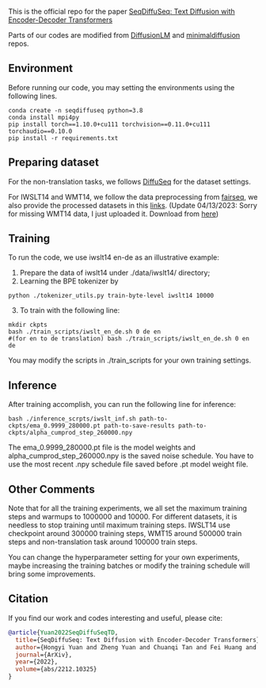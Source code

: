 This is the official repo for the paper [SeqDiffuSeq: Text Diffusion with Encoder-Decoder Transformers](https://arxiv.org/pdf/2212.10325.pdf)

Parts of our codes are modified from [DiffusionLM](https://github.com/XiangLi1999/Diffusion-LM) and [minimaldiffusion](https://github.com/madaan/minimal-text-diffusion) repos. 

## Environment 

Before running our code, you may setting the environments using the following lines.

```{bash}
conda create -n seqdiffuseq python=3.8
conda install mpi4py
pip install torch==1.10.0+cu111 torchvision==0.11.0+cu111 torchaudio==0.10.0
pip install -r requirements.txt
```

## Preparing dataset

For the non-translation tasks, we follows [DiffuSeq](https://github.com/Shark-NLP/DiffuSeq) for the dataset settings.

For IWSLT14 and WMT14, we follow the data preprocessing from [fairseq](https://github.com/facebookresearch/fairseq/tree/main/examples/translation), we also provide the processed datasets in this [links](https://drive.google.com/drive/folders/1iSuB4s4tYHzxgEke97sUYOsje5R_pAoA?usp=sharing). (Update 04/13/2023: Sorry for missing WMT14 data, I just uploaded it. Download from [here](https://drive.google.com/file/d/16172kI0X1ccZkOpSsGpkCvmOFeUulS7e/view?usp=sharing))


## Training
To run the code, we use iwslt14 en-de as an illustrative example: 
1. Prepare the data of iwslt14 under ./data/iwslt14/ directory;  
2. Learning the BPE tokenizer by
```{bash}
python ./tokenizer_utils.py train-byte-level iwslt14 10000 
```
3. To train with the following line:
```{bash}
mkdir ckpts
bash ./train_scripts/iwslt_en_de.sh 0 de en
#(for en to de translation) bash ./train_scripts/iwslt_en_de.sh 0 en de
```
You may modify the scripts in ./train_scripts for your own training settings.

## Inference

After training accomplish, you can run the following line for inference:
```{bash}
bash ./inference_scrpts/iwslt_inf.sh path-to-ckpts/ema_0.9999_280000.pt path-to-save-results path-to-ckpts/alpha_cumprod_step_260000.npy
```
The ema_0.9999_280000.pt file is the model weights and alpha_cumprod_step_260000.npy is the saved noise schedule. You have to use the most recent .npy schedule file saved before .pt model weight file.

## Other Comments

Note that for all the training experiments, we all set the maximum training steps and warmups to 1000000 and 10000. For different datasets, it is needless to stop training until maximum training steps. IWSLT14 use checkpoint around 300000 training steps, WMT15 around 500000 train steps and non-translation task around 100000 train steps. 

You can change the hyperparameter setting for your own experiments, maybe increasing the training batches or modify the training schedule will bring some improvements. 

## Citation 

If you find our work and codes interesting and useful, please cite:
```bibtex
@article{Yuan2022SeqDiffuSeqTD,
  title={SeqDiffuSeq: Text Diffusion with Encoder-Decoder Transformers},
  author={Hongyi Yuan and Zheng Yuan and Chuanqi Tan and Fei Huang and Songfang Huang},
  journal={ArXiv},
  year={2022},
  volume={abs/2212.10325}
}
```
